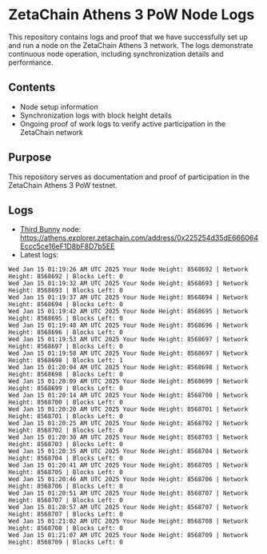 # ZetaChain Athens 3 PoW Node Logs
This repository contains logs and proof that we have successfully set up and run a node on the ZetaChain Athens 3 network. The logs demonstrate continuous node operation, including synchronization details and performance.

## Contents
- Node setup information
- Synchronization logs with block height details
- Ongoing proof of work logs to verify active participation in the ZetaChain network

## Purpose
This repository serves as documentation and proof of participation in the ZetaChain Athens 3 PoW testnet.

## Logs

- [Third Bunny](https://thirdbunny.xyz/) node: https://athens.explorer.zetachain.com/address/0x225254d35dE666064Eccc5ce16eF1D8bF8D7b5EE
- Latest logs:
```
Wed Jan 15 01:19:26 AM UTC 2025 Your Node Height: 8568692 | Network Height: 8568692 | Blocks Left: 0
Wed Jan 15 01:19:32 AM UTC 2025 Your Node Height: 8568693 | Network Height: 8568693 | Blocks Left: 0
Wed Jan 15 01:19:37 AM UTC 2025 Your Node Height: 8568694 | Network Height: 8568694 | Blocks Left: 0
Wed Jan 15 01:19:42 AM UTC 2025 Your Node Height: 8568695 | Network Height: 8568695 | Blocks Left: 0
Wed Jan 15 01:19:48 AM UTC 2025 Your Node Height: 8568696 | Network Height: 8568696 | Blocks Left: 0
Wed Jan 15 01:19:53 AM UTC 2025 Your Node Height: 8568697 | Network Height: 8568697 | Blocks Left: 0
Wed Jan 15 01:19:58 AM UTC 2025 Your Node Height: 8568697 | Network Height: 8568698 | Blocks Left: 1
Wed Jan 15 01:20:04 AM UTC 2025 Your Node Height: 8568698 | Network Height: 8568698 | Blocks Left: 0
Wed Jan 15 01:20:09 AM UTC 2025 Your Node Height: 8568699 | Network Height: 8568699 | Blocks Left: 0
Wed Jan 15 01:20:14 AM UTC 2025 Your Node Height: 8568700 | Network Height: 8568700 | Blocks Left: 0
Wed Jan 15 01:20:20 AM UTC 2025 Your Node Height: 8568701 | Network Height: 8568701 | Blocks Left: 0
Wed Jan 15 01:20:25 AM UTC 2025 Your Node Height: 8568702 | Network Height: 8568702 | Blocks Left: 0
Wed Jan 15 01:20:30 AM UTC 2025 Your Node Height: 8568703 | Network Height: 8568703 | Blocks Left: 0
Wed Jan 15 01:20:35 AM UTC 2025 Your Node Height: 8568704 | Network Height: 8568704 | Blocks Left: 0
Wed Jan 15 01:20:41 AM UTC 2025 Your Node Height: 8568705 | Network Height: 8568705 | Blocks Left: 0
Wed Jan 15 01:20:46 AM UTC 2025 Your Node Height: 8568706 | Network Height: 8568706 | Blocks Left: 0
Wed Jan 15 01:20:51 AM UTC 2025 Your Node Height: 8568707 | Network Height: 8568707 | Blocks Left: 0
Wed Jan 15 01:20:57 AM UTC 2025 Your Node Height: 8568707 | Network Height: 8568707 | Blocks Left: 0
Wed Jan 15 01:21:02 AM UTC 2025 Your Node Height: 8568708 | Network Height: 8568708 | Blocks Left: 0
Wed Jan 15 01:21:07 AM UTC 2025 Your Node Height: 8568709 | Network Height: 8568709 | Blocks Left: 0
```
